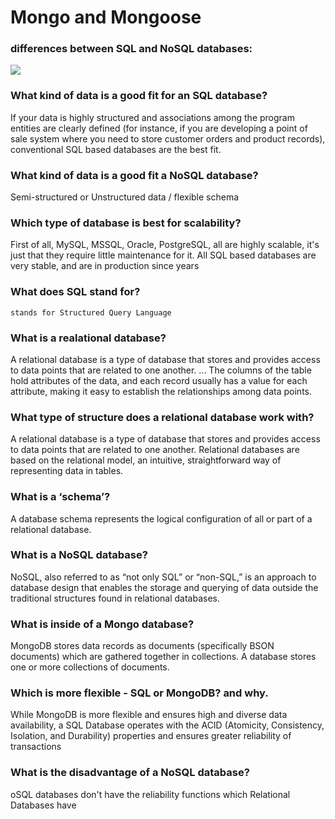 # Mongo and Mongoose

### differences between SQL and NoSQL databases:
![](https://www.agiratech.com/wp-content/uploads/2018/01/Difference-between-SQL-and-NOSQL-2.png)

### What kind of data is a good fit for an SQL database?
If your data is highly structured and associations among the program entities are clearly defined (for instance, if you are developing a point of sale system where you need to store customer orders and product records), conventional SQL based databases are the best fit.

### What kind of data is a good fit a NoSQL database?
Semi-structured or Unstructured data / flexible schema

### Which type of database is best for scalability?

First of all, MySQL, MSSQL, Oracle, PostgreSQL, all are highly scalable, it's just that they require little maintenance for it. All SQL based databases are very stable, and are in production since years

### What does SQL stand for?

`stands for Structured Query Language`

### What is a realational database?

A relational database is a type of database that stores and provides access to data points that are related to one another. ... The columns of the table hold attributes of the data, and each record usually has a value for each attribute, making it easy to establish the relationships among data points.


### What type of structure does a relational database work with?

A relational database is a type of database that stores and provides access to data points that are related to one another. Relational databases are based on the relational model, an intuitive, straightforward way of representing data in tables.

### What is a ‘schema’?
A database schema represents the logical configuration of all or part of a relational database.

### What is a NoSQL database?
NoSQL, also referred to as “not only SQL” or “non-SQL,” is an approach to database design that enables the storage and querying of data outside the traditional structures found in relational databases.

### What is inside of a Mongo database?
MongoDB stores data records as documents (specifically BSON documents) which are gathered together in collections. A database stores one or more collections of documents.

### Which is more flexible - SQL or MongoDB? and why.
While MongoDB is more flexible and ensures high and diverse data availability, a SQL Database operates with the ACID (Atomicity, Consistency, Isolation, and Durability) properties and ensures greater reliability of transactions

### What is the disadvantage of a NoSQL database?

oSQL databases don't have the reliability functions which Relational Databases have


